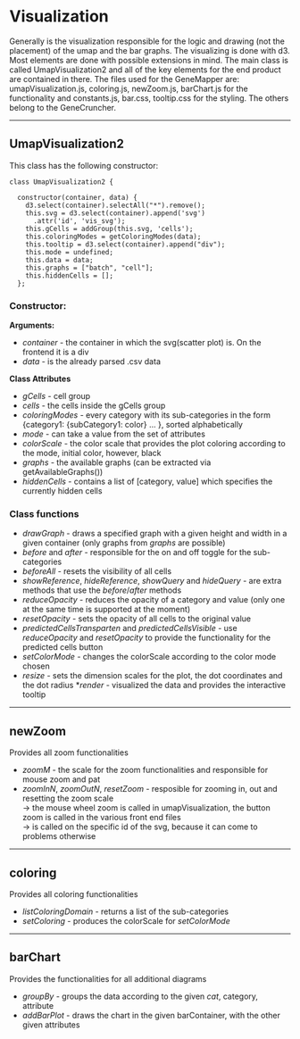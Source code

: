 # Visualization
Generally is the visualization responsible for the logic and drawing (not the placement) of the umap and the bar graphs. The visualizing is done with d3.
Most elements are done with possible extensions in mind.
The main class is called UmapVisualization2 and all of the key elements for the end product are contained in there.
The files used for the GeneMapper are: umapVisualization.js, coloring.js, newZoom.js, barChart.js for the functionality and constants.js, bar.css, tooltip.css for the styling. The others belong to the GeneCruncher.

***
## UmapVisualization2
This class has the following constructor:
```
class UmapVisualization2 {

  constructor(container, data) {
    d3.select(container).selectAll("*").remove();
    this.svg = d3.select(container).append('svg')
      .attr('id', 'vis_svg');
    this.gCells = addGroup(this.svg, 'cells');
    this.coloringModes = getColoringModes(data);
    this.tooltip = d3.select(container).append("div");
    this.mode = undefined;
    this.data = data;
    this.graphs = ["batch", "cell"];
    this.hiddenCells = [];
  };
```
### Constructor:
**Arguments:**
* _container_ - the container in which the svg(scatter plot) is. On the frontend it is a div
* _data_ - is the already parsed .csv data

**Class Attributes**
* _gCells_ - cell group
* _cells_ - the cells inside the gCells group
* _coloringModes_ - every category with its sub-categories in the form \{category1: \{subCategory1: color\} \.\.\. \}, sorted alphabetically
* _mode_ - can take a value from the set of attributes
* _colorScale_ - the color scale that provides the plot coloring according to the mode, initial color, however, black
* _graphs_ - the available graphs (can be extracted via getAvailableGraphs())
* _hiddenCells_ - contains a list of [category, value] which specifies the currently hidden cells

### Class functions
* _drawGraph_ - draws a specified graph with a given height and width in a given container (only graphs from _graphs_ are possible)
* _before_ and _after_ - responsible for the on and off toggle for the sub-categories
* _beforeAll_ - resets the visibility of all cells
* _showReference_, _hideReference_, _showQuery_ and _hideQuery_  - are extra methods that use the _before_/_after_ methods
* _reduceOpacity_ - reduces the opacity of a category and value (only one at the same time is supported at the moment)
* _resetOpacity_ - sets the opacity of all cells to the original value
* _predictedCellsTransparten_ and _predictedCellsVisible_ - use _reduceOpacity_ and _resetOpacity_ to provide the functionality for the predicted cells button
* _setColorMode_ - changes the colorScale according to the color mode chosen
* _resize_ - sets the dimension scales for the plot, the dot coordinates and the dot radius
*_render_ - visualized the data and provides the interactive tooltip

***
## newZoom
Provides all zoom functionalities
* _zoomM_ - the scale for the zoom functionalities and responsible for mouse zoom and pat
* _zoomInN_, _zoomOutN_, _resetZoom_ - resposible for zooming in, out and resetting the zoom scale  
-> the mouse wheel zoom is called in umapVisualization, the button zoom is called in the various front end files  
-> is called on the specific id of the svg, because it can come to problems otherwise  

***
## coloring
Provides all coloring functionalities
* _listColoringDomain_ - returns a list of the sub-categories
* _setColoring_ - produces the colorScale for _setColorMode_ 

***
## barChart
Provides the functionalities for all additional diagrams
* _groupBy_ - groups the data according to the given _cat_, category, attribute
* _addBarPlot_ - draws the chart in the given barContainer, with the other given attributes
